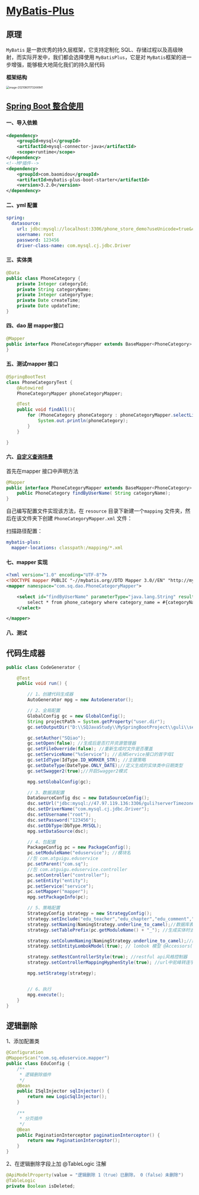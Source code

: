 # [MyBatis-Plus](https://mp.baomidou.com/)

## 原理

`MyBatis` 是一款优秀的持久层框架，它支持定制化 SQL、存储过程以及高级映射，而实际开发中，我们都会选择使用 `MyBatisPlus`，它是对 `MyBatis`框架的进一步增强，能够极大地简化我们的持久层代码

**框架结构**

<img src="C:\Users\SQ\AppData\Roaming\Typora\typora-user-images\image-20210601173244941.png" alt="image-20210601173244941" style="zoom: 50%;" />

## [Spring Boot 整合使用](https://mp.weixin.qq.com/s/Hz6l9iXHorj3jSeRWtll0w)

#### 一、导入依赖

```xml
<dependency>
    <groupId>mysql</groupId>
    <artifactId>mysql-connector-java</artifactId>
    <scope>runtime</scope>
</dependency>
<!--MP插件-->
<dependency>
    <groupId>com.baomidou</groupId>
    <artifactId>mybatis-plus-boot-starter</artifactId>
    <version>3.2.0</version>
</dependency>
```

#### 二、yml 配置

```yml
spring:
  datasource:
    url: jdbc:mysql://localhost:3306/phone_store_demo?useUnicode=true&characterEncoding=UTF-8&serverTimezone=Asia/Shanghai
    username: root
    password: 123456
    driver-class-name: com.mysql.cj.jdbc.Driver
```

#### 三、实体类

```java
@Data
public class PhoneCategory {
    private Integer categoryId;
    private String categoryName;
    private Integer categoryType;
    private Date createTime;
    private Date updateTime;
}
```

#### 四、dao 层 mapper接口

```java
@Mapper
public interface PhoneCategoryMapper extends BaseMapper<PhoneCategory> {
}
```

#### 五、测试mapper 接口 

```java
@SpringBootTest
class PhoneCategoryTest {
    @Autowired
    PhoneCategoryMapper phoneCategoryMapper;

    @Test
    public void findAll(){
        for (PhoneCategory phoneCategory : phoneCategoryMapper.selectList(null)) {
            System.out.println(phoneCategory);
        }
    }

}
```

#### 六、[自定义查询场景](https://mp.weixin.qq.com/s/tKeOw8JiSC8G4mIqQvReYA)

首先在mapper 接口中声明方法

```java
@Mapper
public interface PhoneCategoryMapper extends BaseMapper<PhoneCategory> {
    public PhoneCategory findByUserName( String categoryName);
}
```

自己编写配置文件实现该方法，在 `resource` 目录下新建一个`mapping` 文件夹，然后在该文件夹下创建 `PhoneCategoryMapper.xml` 文件：

扫描路径配置：

```yml
mybatis-plus:
  mapper-locations: classpath:/mapping/*.xml
```

#### 七、mapper 实现

```xml
<?xml version="1.0" encoding="UTF-8"?>
<!DOCTYPE mapper PUBLIC "-//mybatis.org//DTD Mapper 3.0//EN" "http://mybatis.org/dtd/mybatis-3-mapper.dtd">
<mapper namespace="com.sq.dao.PhoneCategoryMapper">

    <select id="findByUserName" parameterType="java.lang.String" resultType="com.sq.entity.PhoneCategory">
        select * from phone_category where category_name = #{categoryName}
    </select>

</mapper>
```

#### 八、测试



## 代码生成器

```java
public class CodeGenerator {

    @Test
    public void run() {

        // 1、创建代码生成器
        AutoGenerator mpg = new AutoGenerator();

        // 2、全局配置
        GlobalConfig gc = new GlobalConfig();
        String projectPath = System.getProperty("user.dir");
        gc.setOutputDir("D:\\SQJavaStudy\\MySpringBootProject\\guli\\service\\service_edu"+ "/src/main/java");

        gc.setAuthor("SQiao");
        gc.setOpen(false); //生成后是否打开资源管理器
        gc.setFileOverride(false); //重新生成时文件是否覆盖
        gc.setServiceName("%sService");	//去掉Service接口的首字母I
        gc.setIdType(IdType.ID_WORKER_STR); //主键策略
        gc.setDateType(DateType.ONLY_DATE);//定义生成的实体类中日期类型
        gc.setSwagger2(true);//开启Swagger2模式

        mpg.setGlobalConfig(gc);

        // 3、数据源配置
        DataSourceConfig dsc = new DataSourceConfig();
        dsc.setUrl("jdbc:mysql://47.97.119.136:3306/guli?serverTimezone=UTC");
        dsc.setDriverName("com.mysql.cj.jdbc.Driver");
        dsc.setUsername("root");
        dsc.setPassword("123456");
        dsc.setDbType(DbType.MYSQL);
        mpg.setDataSource(dsc);

        // 4、包配置
        PackageConfig pc = new PackageConfig();
        pc.setModuleName("eduservice"); //模块名
        //包 com.atguigu.eduservice
        pc.setParent("com.sq");
        //包 com.atguigu.eduservice.controller
        pc.setController("controller");
        pc.setEntity("entity");
        pc.setService("service");
        pc.setMapper("mapper");
        mpg.setPackageInfo(pc);

        // 5、策略配置
        StrategyConfig strategy = new StrategyConfig();
        strategy.setInclude("edu_teacher","edu_chapter","edu_comment","edu_course","edu_course_description","edu_subject","edu_video");
        strategy.setNaming(NamingStrategy.underline_to_camel);//数据库表映射到实体的命名策略
        strategy.setTablePrefix(pc.getModuleName() + "_"); //生成实体时去掉表前缀

        strategy.setColumnNaming(NamingStrategy.underline_to_camel);//数据库表字段映射到实体的命名策略
        strategy.setEntityLombokModel(true); // lombok 模型 @Accessors(chain = true) setter链式操作

        strategy.setRestControllerStyle(true); //restful api风格控制器
        strategy.setControllerMappingHyphenStyle(true); //url中驼峰转连字符

        mpg.setStrategy(strategy);


        // 6、执行
        mpg.execute();
    }
}
```

## 逻辑删除

1、添加配置类

```java
@Configuration
@MapperScan("com.sq.eduservice.mapper")
public class EduConfig {
    /**
     * 逻辑删除插件
     */
    @Bean
    public ISqlInjector sqlInjector() {
        return new LogicSqlInjector();
    }

    /**
     * 分页插件
     */
    @Bean
    public PaginationInterceptor paginationInterceptor() {
        return new PaginationInterceptor();
    }
}
```

2、在逻辑删除字段上加 @TableLogic 注解

```java
@ApiModelProperty(value = "逻辑删除 1（true）已删除， 0（false）未删除")
@TableLogic
private Boolean isDeleted;
```

